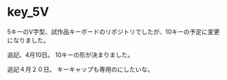 # key_5V
5キーのV字型、試作品キーボードのリポジトリでしたが、10キーの予定に変更になりました。

追記、4月10日。
10キーの形が決まりました。

追記４月２０日。
キーキャップも専用のにしたいな。
